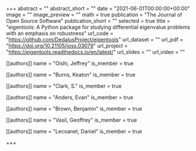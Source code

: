 +++
abstract = ""
abstract_short = ""
date = "2021-06-01T00:00:00+00:00"
image = ""
image_preview = ""
math = true
publication = "The Journal of Open Source Software"
publication_short = ""
selected = true
title = "eigentools: A Python package for studying differential eigenvalue problems with an emphasis on robustness"
url_code = "https://github.com/DedalusProject/eigentools"
url_dataset = ""
url_pdf = "https://doi.org/10.21105/joss.03079"
url_project = "https://eigentools.readthedocs.io/en/latest/"
url_slides = ""
url_video = ""



[[authors]]
    name = "Oishi, Jeffrey"
    is_member = true


[[authors]]
    name = "Burns, Keaton"
    is_member = true


[[authors]]
    name = "Clark, S."
    is_member = true


[[authors]]
    name = "Anders, Evan"
    is_member = true


[[authors]]
    name = "Brown, Benjamin"
    is_member = true


[[authors]]
    name = "Vasil, Geoffrey"
    is_member = true


[[authors]]
    name = "Lecoanet, Daniel"
    is_member = true

+++
 
